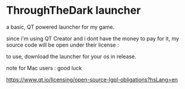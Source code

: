 # ThroughTheDark launcher

a basic, QT powered launcher for my game.

since i'm using QT Creator and i dont have the money to pay for it, my source code will be open under their license :

to use, download the launcher for your os in release.

note for Mac users : good luck

https://www.qt.io/licensing/open-source-lgpl-obligations?hsLang=en
